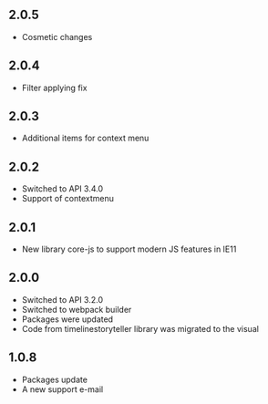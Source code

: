 ## 2.0.5
* Cosmetic changes

## 2.0.4
* Filter applying fix

## 2.0.3
* Additional items for context menu

## 2.0.2
* Switched to API 3.4.0
* Support of contextmenu

## 2.0.1
* New library core-js to support modern JS features in IE11

## 2.0.0
* Switched to API 3.2.0
* Switched to webpack builder
* Packages were updated
* Code from timelinestoryteller library was migrated to the visual

## 1.0.8
* Packages update
* A new support e-mail 
